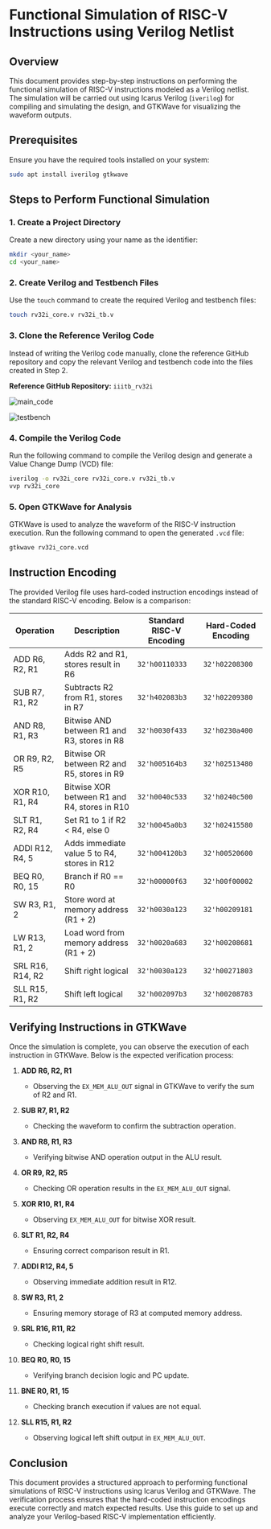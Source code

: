 # Functional Simulation of RISC-V Instructions using Verilog Netlist

## Overview
This document provides step-by-step instructions on performing the functional simulation of RISC-V instructions modeled as a Verilog netlist. The simulation will be carried out using Icarus Verilog (`iverilog`) for compiling and simulating the design, and GTKWave for visualizing the waveform outputs.

## Prerequisites
Ensure you have the required tools installed on your system:

```sh
sudo apt install iverilog gtkwave
```

## Steps to Perform Functional Simulation

### 1. Create a Project Directory
Create a new directory using your name as the identifier:

```sh
mkdir <your_name>
cd <your_name>
```

### 2. Create Verilog and Testbench Files
Use the `touch` command to create the required Verilog and testbench files:

```sh
touch rv32i_core.v rv32i_tb.v
```

### 3. Clone the Reference Verilog Code
Instead of writing the Verilog code manually, clone the reference GitHub repository and copy the relevant Verilog and testbench code into the files created in Step 2.

**Reference GitHub Repository:** `iiitb_rv32i`

![main_code](C:/Users/visha/Downloads/maincode.png)

![testbench](C:/Users/visha/Downloads/testbench.png)

### 4. Compile the Verilog Code
Run the following command to compile the Verilog design and generate a Value Change Dump (VCD) file:

```sh
iverilog -o rv32i_core rv32i_core.v rv32i_tb.v
vvp rv32i_core
```

### 5. Open GTKWave for Analysis
GTKWave is used to analyze the waveform of the RISC-V instruction execution. Run the following command to open the generated `.vcd` file:

```sh
gtkwave rv32i_core.vcd
```

## Instruction Encoding
The provided Verilog file uses hard-coded instruction encodings instead of the standard RISC-V encoding. Below is a comparison:

| Operation | Description | Standard RISC-V Encoding | Hard-Coded Encoding |
|-----------|------------|-------------------------|---------------------|
| ADD R6, R2, R1 | Adds R2 and R1, stores result in R6 | `32'h00110333` | `32'h02208300` |
| SUB R7, R1, R2 | Subtracts R2 from R1, stores in R7 | `32'h402083b3` | `32'h02209380` |
| AND R8, R1, R3 | Bitwise AND between R1 and R3, stores in R8 | `32'h0030f433` | `32'h0230a400` |
| OR R9, R2, R5 | Bitwise OR between R2 and R5, stores in R9 | `32'h005164b3` | `32'h02513480` |
| XOR R10, R1, R4 | Bitwise XOR between R1 and R4, stores in R10 | `32'h0040c533` | `32'h0240c500` |
| SLT R1, R2, R4 | Set R1 to 1 if R2 < R4, else 0 | `32'h0045a0b3` | `32'h02415580` |
| ADDI R12, R4, 5 | Adds immediate value 5 to R4, stores in R12 | `32'h004120b3` | `32'h00520600` |
| BEQ R0, R0, 15 | Branch if R0 == R0 | `32'h00000f63` | `32'h00f00002` |
| SW R3, R1, 2 | Store word at memory address (R1 + 2) | `32'h0030a123` | `32'h00209181` |
| LW R13, R1, 2 | Load word from memory address (R1 + 2) | `32'h0020a683` | `32'h00208681` |
| SRL R16, R14, R2 | Shift right logical | `32'h0030a123` | `32'h00271803` |
| SLL R15, R1, R2 | Shift left logical | `32'h002097b3` | `32'h00208783` |

## Verifying Instructions in GTKWave
Once the simulation is complete, you can observe the execution of each instruction in GTKWave. Below is the expected verification process:

1. **ADD R6, R2, R1**
   - Observing the `EX_MEM_ALU_OUT` signal in GTKWave to verify the sum of R2 and R1.

2. **SUB R7, R1, R2**
   - Checking the waveform to confirm the subtraction operation.

3. **AND R8, R1, R3**
   - Verifying bitwise AND operation output in the ALU result.

4. **OR R9, R2, R5**
   - Checking OR operation results in the `EX_MEM_ALU_OUT` signal.

5. **XOR R10, R1, R4**
   - Observing `EX_MEM_ALU_OUT` for bitwise XOR result.

6. **SLT R1, R2, R4**
   - Ensuring correct comparison result in R1.

7. **ADDI R12, R4, 5**
   - Observing immediate addition result in R12.

8. **SW R3, R1, 2**
   - Ensuring memory storage of R3 at computed memory address.

9. **SRL R16, R11, R2**
   - Checking logical right shift result.

10. **BEQ R0, R0, 15**
    - Verifying branch decision logic and PC update.

11. **BNE R0, R1, 15**
    - Checking branch execution if values are not equal.

12. **SLL R15, R1, R2**
    - Observing logical left shift output in `EX_MEM_ALU_OUT`.

## Conclusion
This document provides a structured approach to performing functional simulations of RISC-V instructions using Icarus Verilog and GTKWave. The verification process ensures that the hard-coded instruction encodings execute correctly and match expected results. Use this guide to set up and analyze your Verilog-based RISC-V implementation efficiently.
